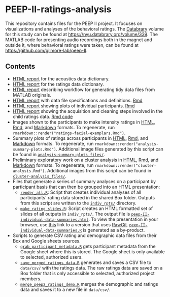 # PEEP-II-ratings-analysis

This repository contains files for the PEEP II project.
It focuses on visualizations and analyses of the behavioral ratings.
The [Databrary](http://databrary.org) volume for this study can be found at <https://nyu.databrary.org/volume/339>.
The MATLAB code for presenting audio recordings both in the magnet and outside it, where behavioral ratings were taken, can be found at <https://github.com/gilmore-lab/peep-II>.

## Contents

- [HTML report](https://gilmore-lab.github.io/peep-II-ratings-analysis/peep-II-acoustics-data-dictionary.html) for the acoustics data dictionary.
- [HTML report](https://gilmore-lab.github.io/peep-II-ratings-analysis/peep-II-aratings-data-dictionary.html) for the ratings data dictionary.
- [HTML report](https://gilmore-lab.github.io/peep-II-ratings-analysis/peep-II-acoustics-data-gathering.nb.html) describing workflow for generating tidy data files from MATLAB originals.
- [HTML report](https://https://gilmore-lab.github.io/peep-II-ratings-analysis/peep-II-ratings-data-dictionary.html) with data file specifications and definitions. [Rmd](https://https://gilmore-lab.github.io/peep-II-ratings-analysis/peep-II-ratings-data-dictionary.Rmd)
- [HTML report](https://gilmore-lab.github.io/peep-II-ratings-analysis/peep-II-ratings-visualization-individual.html) showing plots of individual participants. [Rmd](https://github.com/gilmore-lab/peep-II-ratings-analysis/peep-II-ratings-visualization-individual.Rmd)
- [HTML report](https://gilmore-lab.github.io/peep-II-ratings-analysis/peep-II-ratings-acquire-clean.html) showing the acquisition and cleaning steps involved in the child ratings data. [Rmd code](peep-II-ratings-acquire-clean.Rmd)
- Images shown to the participants to make intensity ratings in [HTML](ratings-facial-exemplars.nb.html), [Rmd](ratings-facial-exemplars.Rmd), and [Markdown](ratings-facial-exemplars.md) formats. To regenerate, run `rmarkdown::render("ratings-facial-exemplars.Rmd")`.
- Summary plots of ratings across participants in [HTML](analysis-summary-plots.nb.html), [Rmd](analysis-summary-plots.Rmd), and [Markdown](analysis-summary-plots.md) formats. To regenerate, run `rmarkdown::render("analysis-summary-plots.Rmd")`. Additional image files generated by this script can be found in [`analysis-summary-plots_files/`](analysis-summary-plots_files/).
- Preliminary exploratory work on a cluster analysis in [HTML](cluster-analysis.nb.html), [Rmd](cluster-analysis.Rmd), and [Markdown](cluster-analysis.md) formats. To regenerate, run `rmarkdown::render("cluster-analysis.Rmd")`. Additional images from this script can be found in [`cluster-analysis_files/`](cluster-analysis_files/).
- Files that generate a series of summary analyses on a participant by participant basis that can then be grouped into an HTML presentation:
    - [`render_all.R`](render_all.R): Script that creates individual analyses of all participants' rating data stored in the shared Box folder. Outputs from this script are written to the [`indiv_rpts/`](indiv_rpts/) directory.
    - [`make_rating_slides.R`](make_rating_slides.R): Script creates an HTML formatted set of slides of all outputs in `indiv_rpts/`. The output file is [`peep-II-individual-data-summaries.html`](peep-II-individual-data-summaries.html). To view the presentation in your browser, use [this](https://rawgit.com/gilmore-lab/peep-II-ratings-analysis/master/peep-II-individual-data-summaries.html) link to a version that uses [RawGit](http://rawgit.com). [`peep-II-individual-data-summaries.R`](peep-II-individual-data-summaries.R) is generated as a by-product.
- Scripts to generate CSV rating and demographic data files from their Box and Google sheets sources.
  - [`grab_participant_metadata.R`](grab_participant_metadata.R) gets participant metadata from the Google sheet where this is stored. The Google sheet is only available to selected, authorized users.
  - [`save_merged_ratings_data.R`](save_merged_ratings_data.R) generates and saves a CSV file to `data/csv/` with the ratings data. The raw ratings data are saved on a Box folder that is only accessible to selected, authorized project members.
  - [`merge_peep2_ratings_demo.R`](merge_peep2_ratings_demo.R) merges the demographic and ratings data and saves it to a new file in `data/csv/`.
